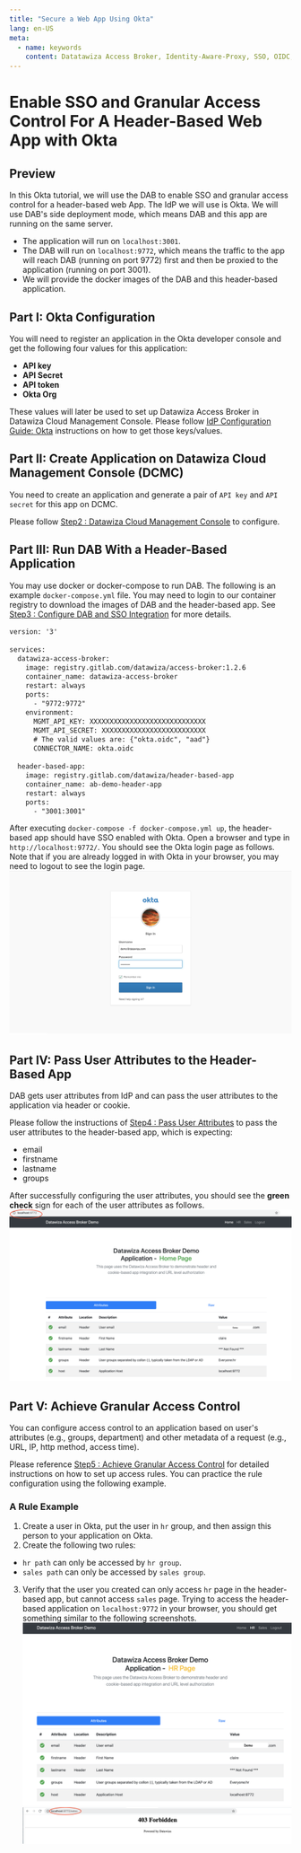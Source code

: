 ```yaml
---
title: "Secure a Web App Using Okta"
lang: en-US
meta:
  - name: keywords
    content: Datatawiza Access Broker, Identity-Aware-Proxy, SSO, OIDC, Reverse-Proxy, System Architecture, OKTA, Access Gateway
---
```

# Enable SSO and Granular Access Control For A Header-Based Web App with Okta

## Preview 
In this Okta tutorial, we will use the DAB to enable SSO and granular access control for a header-based web App. The IdP we will use is Okta. We will use DAB's side deployment mode, which means DAB and this app are running on the same server.

* The application will run on `localhost:3001`.
* The DAB will run on `localhost:9772`, which means the traffic to the app will reach DAB (running on port 9772) first and then be proxied to the application (running on port 3001).
* We will provide the docker images of the DAB and this header-based application. 

## Part I: Okta Configuration
You will need to register an application in the Okta developer console and get the following four values for this application:
* **API key**
* **API Secret**
* **API token**
* **Okta Org**

These values will later be used to set up Datawiza Access Broker in Datawiza Cloud Management Console. Please follow [IdP Configuration Guide: Okta](../idp/okta.md) instructions on how to get those keys/values.

## Part II: Create Application on Datawiza Cloud Management Console (DCMC)
You need to create an application and generate a pair of `API key` and `API secret` for this app on DCMC. 

Please follow [Step2 : Datawiza Cloud Management Console](../step-by-step/step2.md) to configure.

## Part III: Run DAB With a Header-Based Application
You may use docker or docker-compose to run DAB. The following is an example `docker-compose.yml` file. You may need to login to our container registry to download the images of DAB and the header-based app. See  [Step3 : Configure DAB and SSO Integration](../step-by-step/step3.md) for more details.

```
version: '3'

services:
  datawiza-access-broker:
    image: registry.gitlab.com/datawiza/access-broker:1.2.6
    container_name: datawiza-access-broker
    restart: always
    ports:
      - "9772:9772"
    environment:
      MGMT_API_KEY: XXXXXXXXXXXXXXXXXXXXXXXXXXXXX
      MGMT_API_SECRET: XXXXXXXXXXXXXXXXXXXXXXXXXX
      # The valid values are: {"okta.oidc", "aad"}
      CONNECTOR_NAME: okta.oidc

  header-based-app:
    image: registry.gitlab.com/datawiza/header-based-app
    container_name: ab-demo-header-app
    restart: always
    ports:
      - "3001:3001"
 ```

After executing `docker-compose -f docker-compose.yml up`,  the header-based app should have SSO enabled with Okta. Open a browser and type in `http://localhost:9772/`. You should see the Okta login page as follows. Note that if you are already logged in with Okta in your browser, you may need to logout to see the login page.
![DAB with Okta](../img/sso-after-dab.png)


## Part IV: Pass User Attributes to the Header-Based App
DAB gets user attributes from IdP and can pass the user attributes to the application via header or cookie.

Please follow the instructions of [Step4 : Pass User Attributes](../step-by-step/step4.md) to pass the user attributes to the header-based app, which is expecting:
* email
* firstname
* lastname
* groups

After successfully configuring the user attributes, you should see the **green check** sign for each of the user attributes as follows.
![Okta with DCMC attributes](../img/attributes-display-okta-home.png)


## Part V: Achieve Granular Access Control
You can configure access control to an application based on user's attributes (e.g., groups, department) and other metadata of a request (e.g., URL, IP, http method, access time).

Please reference [Step5 : Achieve Granular Access Control](../step-by-step/step5.md) for detailed instructions on how to set up access rules. You can practice the rule configuration using the following example.


### A Rule Example
1. Create a user in Okta, put the user in `hr` group, and then assign this person to your application on Okta.
2. Create the following two rules:
* `hr path` can only be accessed by `hr group`.
* `sales path` can only be accessed by `sales group`.
3. Verify that the user you created can only access `hr` page in the header-based app, but cannot access `sales` page. Trying to access the header-based application on `localhost:9772` in your browser, you should get something similar to the following screenshots.
![Okta Example](../img/access-control-display-hr.png)
![Okta Example Access Forbidden](../img/access-control-forbidden.png)

